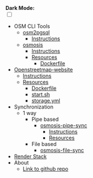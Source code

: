 <!-- docs/_sidebar.md -->

<div class="dark-mode-wrapper">
  <b>Dark Mode:</b>
  <div class="onoffswitch" >
      <input type="checkbox" name="onoffswitch" class="onoffswitch-checkbox" id="myonoffswitch" tabindex="0" >
      <label class="onoffswitch-label" for="myonoffswitch">
          <span onclick="toggle()" class="onoffswitch-inner"></span>
          <span onclick="toggle()" class="onoffswitch-switch"></span>
      </label>
  </div>
</div>

* OSM CLI Tools
  * [osm2pgsql](/osm2pgsql/README.md)
    * [Instructions](/osm2pgsql/README.md)
  * [osmosis](/osmosis/README.md)
    * [Instructions](/osmosis/README.md)
    * [Resources](https://github.com/MapColonies/osm-depolyment-stack/tree/master/osmosis)
      * [Dockerfile](https://github.com/MapColonies/osm-depolyment-stack/blob/master/osmosis/Dockerfile)
* [Openstreetmap-website](/openstreetmap-website/README.md)
  * [Instructions](/openstreetmap-website/README.md)
  * [Resources](https://github.com/MapColonies/osm-depolyment-stack/tree/master/openstreetmap-website)
    * [Dockerfile]([/openstreetmap-website](https://github.com/MapColonies/osm-depolyment-stack/tree/master/openstreetmap-website)/Dockerfile)
    * [start.sh](https://github.com/MapColonies/osm-depolyment-stack/tree/master/openstreetmap-website/start.sh)
    * [storage.yml](https://github.com/MapColonies/osm-depolyment-stack/tree/master/openstreetmap-website/config/storage.yml)
* Synchronization
  * 1 way
    * Pipe based
      * [osmosis-pipe-sync](/osmosis-pipe-sync/README.md)
          * [Instructions](/osmosis-pipe-sync/README.md)
          * [Resources](https://github.com/MapColonies/osm-depolyment-stack/tree/master/osmosis-pipe-sync)
    * File based
      * [osmosis-file-sync](/osmosis-file-sync/readme.md)
* [Render Stack](/render-stack/README.md)
* About
  * [Link to github repo](https://github.com/MapColonies/osm-depolyment-stack)
